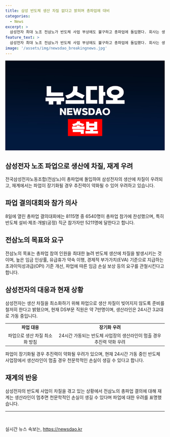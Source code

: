 ```yaml
---
title: 삼성 반도체 생산 차질 없다고 밝히며 총파업에 대비
categories:
  - News
excerpt: >
  삼성전자 최대 노조 전삼노가 반도체 사업 부상에도 불구하고 총파업에 돌입했다. 회사는 생산 차질을 최소화하겠다고 명시했으나, 높은 임금 및 유급휴가, OPI 개선 등을 요구하는 전삼노의 파업 의지는 강하다. 현재 8115명 중 6540명이 파업 참가 의사를 밝히며, 파업이 고비를 탈 수 있음을 보여주고 있다. 그러나 파업으로 인한 장기화 우려와 생산 차질의 경제적 손실에 대한 우려도 제기되고 있다.
feature_text: >
  삼성전자 최대 노조 전삼노가 반도체 사업 부상에도 불구하고 총파업에 돌입했다. 회사는 생산 차질을 최소화하겠다고 명시했으나, 높은 임금 및 유급휴가, OPI 개선 등을 요구하는 전삼노의 파업 의지는 강하다. 현재 8115명 중 6540명이 파업 참가 의사를 밝히며, 파업이 고비를 탈 수 있음을 보여주고 있다. 그러나 파업으로 인한 장기화 우려와 생산 차질의 경제적 손실에 대한 우려도 제기되고 있다.
image: '/assets/img/newsdao_breakingnews.jpg'
---
```


<p><img src="/assets/img/newsdao_breakingnews.jpg" alt="bookingtag 속보" /></p>

<h2 data-ke-size="size26">삼성전자 노조 파업으로 생산에 차질, 재계 우려</h2>

<p data-ke-size="size16">전국삼성전자노동조합(전삼노)이 총파업에 돌입하여 삼성전자의 생산에 차질이 우려되고, 재계에서는 파업이 장기화될 경우 추진력이 약화될 수 있어 우려하고 있습니다.</p>

<h2 data-ke-size="size26">파업 결의대회와 참가 의사</h2>

<p data-ke-size="size16">8일에 열린 총파업 결의대회에는 8115명 중 6540명이 총파업 참가에 찬성했으며, 특히 반도체 설비·제조·개발(공정) 직군 참가자만 5211명에 달한다고 합니다.</p>

<h2 data-ke-size="size26">전삼노의 목표와 요구</h2>

<p data-ke-size="size16">전삼노의 목표는 총파업 참여 인원을 최대한 늘려 반도체 생산에 차질을 발생시키는 것이며, 높은 임금 인상률, 유급휴가 약속 이행, 경제적 부가가치(EVA) 기준으로 지급하는 초과이익성과급(OPI) 기준 개선, 파업에 따른 임금 손실 보상 등의 요구를 관철시킨다고 합니다.</p>

<h2 data-ke-size="size26">삼성전자의 대응과 현재 상황</h2>

<p data-ke-size="size16">삼성전자는 생산 차질을 최소화하기 위해 파업으로 생산 차질이 빚어지지 않도록 준비를 철저히 한다고 밝혔으며, 현재 DS부문 직원은 약 7만명이며, 생산라인은 24시간 3교대로 가동 중입니다.</p>

<table>
    <tr>
        <td style="text-align: center; height: 17px;"><b>파업 대응</b></td>
        <td style="text-align: center; height: 17px;"><b>장기화 우려</b></td>
    </tr>
    <tr>
        <td style="text-align: center; height: 17px;">파업으로 생산 차질 최소화 방침</td>
        <td style="text-align: center; height: 17px;">24시간 가동되는 반도체 사업장의 생산라인이 멈출 경우 추진력 약화 우려</td>
    </tr>
</table>

<p data-ke-size="size16">파업이 장기화될 경우 추진력이 약화될 우려가 있으며, 현재 24시간 가동 중인 반도체 사업장에서 생산라인이 멈출 경우 천문학적인 손실이 생길 수 있다고 합니다.</p>

<h2 data-ke-size="size26">재계의 반응</h2>

<p data-ke-size="size16">삼성전자의 반도체 사업이 차질을 겪고 있는 상황에서 전삼노의 총파업 결의에 대해 재계는 생산라인이 멈추면 천문학적인 손실이 생길 수 있다며 파업에 대한 우려를 표명했습니다.</p>

<hr>

<p data-ke-size="size16">&nbsp;</p>
실시간 뉴스 속보는, <a href="https://newsdao.kr" rel="dofollow">https://newsdao.kr</a>


